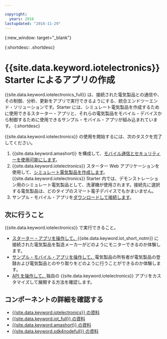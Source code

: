 ```yaml
---

copyright:
  years: 2016
lastupdated: "2016-11-29"
---
```


{:new_window: target="\_blank"}

{:shortdesc: .shortdesc}


# {{site.data.keyword.iotelectronics}} Starter によるアプリの作成

{{site.data.keyword.iotelectronics_full}} は、接続された電気製品との通信や、その制御、分析、更新をアプリで実行できるようにする、統合エンドツーエンド・ソリューションです。Starter には、シミュレート電気製品を作成するために使用できるスターター・アプリと、それらの電気製品をモバイル・デバイスから制御するために使用できるサンプル・モバイル・アプリが組み込まれています。
{:shortdesc}

{{site.data.keyword.iotelectronics}} の使用を開始するには、次のタスクを完了してください。

1. {{site.data.keyword.amashort}} を構成して、[モバイル通信とセキュリティーを使用可能にします](https://console.ng.bluemix.net/docs/starters/IotElectronics/iotelectronics_config_mca.html)。
2. {{site.data.keyword.iotelectronics}} スターター Web アプリケーションを使用して、[シミュレート電気製品を作成します](https://console.ng.bluemix.net/docs/starters/IotElectronics/iot4ecreatingappliances.html)。{{site.data.keyword.iotelectronics}} Starter 内では、デモンストレーション用のシミュレート電気製品として、洗濯機が使用されます。接続先に選択する電気製品は、どのタイプのスマート電子デバイスでもかまいません。
3. サンプル・モバイル・アプリを[ダウンロードして接続します](https://console.ng.bluemix.net/docs/starters/IotElectronics/iotelectronics_config_mobile.html)。


## 次に行うこと
{{site.data.keyword.iotelectronics}} で実行できること。

- [スターター・アプリを操作して、](https://console.ng.bluemix.net/docs/starters/IotElectronics/iot4ecreatingappliances.html){{site.data.keyword.iot_short_notm}} に接続された電気製品を製造メーカーがどのようにモニターできるのか体験します。
- [サンプル・モバイル・アプリを操作して、](https://console.ng.bluemix.net/docs/starters/IotElectronics/iotelectronics_config_mobile.html)電気製品の所有者が電気製品の登録および電気製品とのやり取りをどのように行うことができるのか体験します。
- [API を操作して、](http://ibmiotforelectronics.mybluemix.net/public/iot4eregistrationapi.html)独自の {{site.data.keyword.iotelectronics}} アプリをカスタマイズして展開する方法を確認します。

## コンポーネントの詳細を確認する
- [{{site.data.keyword.iotelectronics}} の資料](iotelectronics_overview.html)
- [{{site.data.keyword.iot_full}} の資料](https://console.ng.bluemix.net/docs/services/IoT/index.html)
-  [{{site.data.keyword.amashort}} の資料](https://console.ng.bluemix.net/docs/services/mobileaccess/overview.html)
- [{{site.data.keyword.sdk4nodefull}} の資料](https://console.ng.bluemix.net/docs/runtimes/nodejs/index.html#nodejs_runtime)
